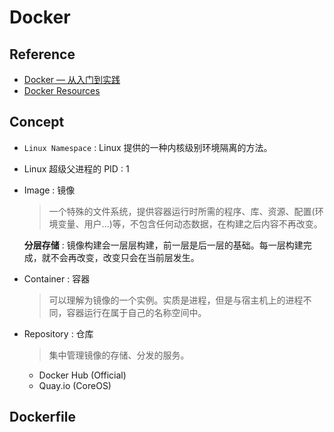 # Docker

## Reference

- [Docker — 从入门到实践](https://github.com/yeasy/docker_practice)
- [Docker Resources](https://github.com/hangyan/docker-resources)

## Concept

- `Linux Namespace` : Linux 提供的一种内核级别环境隔离的方法。
- Linux 超级父进程的 PID : 1

- Image : 镜像
    > 一个特殊的文件系统，提供容器运行时所需的程序、库、资源、配置(环境变量、用户...)等，不包含任何动态数据，在构建之后内容不再改变。
    
    **分层存储** : 镜像构建会一层层构建，前一层是后一层的基础。每一层构建完成，就不会再改变，改变只会在当前层发生。

- Container : 容器
    > 可以理解为镜像的一个实例。实质是进程，但是与宿主机上的进程不同，容器运行在属于自己的名称空间中。
    
- Repository : 仓库
    > 集中管理镜像的存储、分发的服务。
    
    * Docker Hub (Official)
    * Quay.io (CoreOS)

## Dockerfile

``` Dockerfile

```